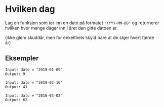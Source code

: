 # Hvilken dag

Lag en funksjon som tar inn en dato på formatet `"YYYY-MM-DD"` og returnerer hvilken hvor mange dager inn i året den gitte datoen er.

(ikke glem skuddår, men for enkelthets skyld bare at de skjer hvert fjerde år)

## Eksempler

```
Input: dato = "2019-01-09"
Output: 9
```

```
Input: dato = "2019-02-10"
Output: 41
```

```
Input: dato = "2016-03-02"
Output: 62
```
